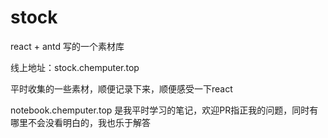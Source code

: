 # stock

react + antd 写的一个素材库

线上地址：stock.chemputer.top

平时收集的一些素材，顺便记录下来，顺便感受一下react


notebook.chemputer.top 是我平时学习的笔记，欢迎PR指正我的问题，同时有哪里不会没看明白的，我也乐于解答